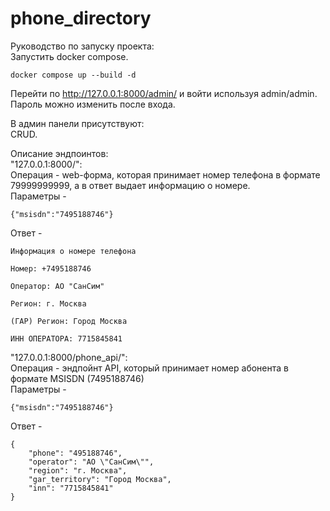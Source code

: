 # phone_directory
Руководство по запуску проекта:  
Запустить docker compose.
```
docker compose up --build -d
```
Перейти по http://127.0.0.1:8000/admin/ и войти используя admin/admin.  
Пароль можно изменить после входа.  

В админ панели присутствуют:  
CRUD.

Описание эндпоинтов:  
"127.0.0.1:8000/":   
Операция - web-форма, которая принимает номер телефона в формате 79999999999, а в ответ выдает информацию о номере.  
Параметры - 
```
{"msisdn":"7495188746"}
```   
Ответ - 
```
Информация о номере телефона

Номер: +7495188746

Оператор: АО "СанСим"

Регион: г. Москва

(ГАР) Регион: Город Москва

ИНН ОПЕРАТОРА: 7715845841
```  
"127.0.0.1:8000/phone_api/":  
Операция - эндпойнт API, который принимает номер абонента в формате MSISDN (7495188746)  
Параметры -  
```
{"msisdn":"7495188746"}
```  
Ответ - 
```
{
    "phone": "495188746",
    "operator": "АО \"СанСим\"",
    "region": "г. Москва",
    "gar_territory": "Город Москва",
    "inn": "7715845841"
}
```  